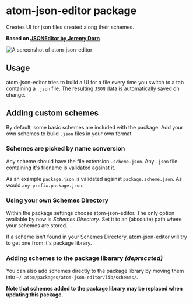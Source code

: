 # atom-json-editor package

Creates UI for json files created along their schemes.

**Based on [JSONEditor by Jeremy Dorn](https://github.com/jdorn/json-editor)**

![A screenshot of atom-json-editor](https://raw.githubusercontent.com/LukasHechenberger/atom-json-editor/master/screenshot.png)

## Usage

atom-json-editor tries to build a UI for a file every time you switch to a tab containing a `.json` file. The resulting `JSON` data is automatically saved on change.

## Adding custom schemes

By default, some basic schemes are included with the package. Add your own schemes to build `.json` files in your own format

### Schemes are picked by name conversion

Any scheme should have the file extension `.scheme.json`. Any `.json` file containing it's filename is validated against it. 

As an example `package.json` is validated against `package.scheme.json`. As would `any-prefix.package.json`.

### Using your own Schemes Directory

Within the package settings choose atom-json-editor. The only option available by now is *Schemes Directory*. Set it to an (absolute) path where your schemes are stored.

If a scheme isn't found in your Schemes Directory, atom-json-editor will try to get one from it's package library.

### Adding schemes to the package libarary *(deprecated)*

You can also add schemes directly to the package library by moving them into `~/.atom/packages/atom-json-editor/lib/schemes/`.

**Note that schemes added to the package library may be replaced when updating this package.**
